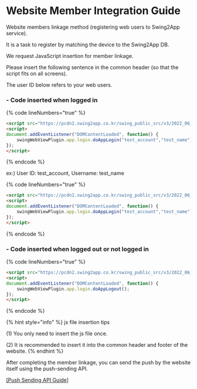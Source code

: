 # Website Member Integration Guide

Website members linkage method (registering web users to Swing2App service).

It is a task to register by matching the device to the Swing2App DB.

We request JavaScript insertion for member linkage.

Please insert the following sentence in the common header (so that the script fits on all screens).

The user ID below refers to your web users.

### - Code inserted when logged in

{% code lineNumbers="true" %}
```html
<script src="https://pcdn2.swing2app.co.kr/swing_public_src/v3/2022_06_17_001/js/swing_app_on_web.js"></script>
<script>
document.addEventListener("DOMContentLoaded", function() {
    swingWebViewPlugin.app.login.doAppLogin("test_account","test_name");
});
</script>
```
{% endcode %}

ex:) User ID: test\_account, Username: test\_name

{% code lineNumbers="true" %}
```html
<script src="https://pcdn2.swing2app.co.kr/swing_public_src/v3/2022_06_17_001/js/swing_app_on_web.js"></script>
<script>
document.addEventListener("DOMContentLoaded", function() {
    swingWebViewPlugin.app.login.doAppLogin("test_account","test_name");
});
</script>
```
{% endcode %}

### - Code inserted when logged out or not logged in

{% code lineNumbers="true" %}
```html
<script src="https://pcdn2.swing2app.co.kr/swing_public_src/v3/2022_06_17_001/js/swing_app_on_web.js"></script>
<script>
document.addEventListener("DOMContentLoaded", function() {
    swingWebViewPlugin.app.login.doAppLogout();
});
</script>
```
{% endcode %}

{% hint style="info" %}
js file insertion tips

(1) You only need to insert the js file once.

(2) It is recommended to insert it into the common header and footer of the website.
{% endhint %}

After completing the member linkage, you can send the push by the website itself using the push-sending API.

[\[Push Sending API Guide\]](../../server-side-api/)


